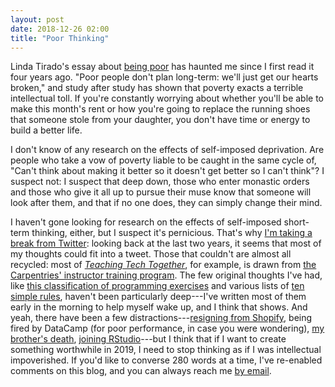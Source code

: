 ```yaml
---
layout: post
date: 2018-12-26 02:00
title: "Poor Thinking"
---
```


Linda Tirado's essay about [being poor](https://www.theguardian.com/society/2014/sep/21/linda-tirado-poverty-hand-to-mouth-extract)
has haunted me since I first read it four years ago.
"Poor people don't plan long-term: we'll just get our hearts broken,"
and study after study has shown that poverty exacts a terrible intellectual toll.
If you're constantly worrying about whether you'll be able to make this month's rent
or how you're going to replace the running shoes that someone stole from your daughter,
you don't have time or energy to build a better life.

I don't know of any research on the effects of self-imposed deprivation.
Are people who take a vow of poverty liable to be caught in the same cycle of,
"Can't think about making it better so it doesn't get better so I can't think"?
I suspect not:
I suspect that deep down,
those who enter monastic orders and those who give it all up to pursue their muse
know that someone will look after them,
and that if no one does,
they can simply change their mind.

I haven't gone looking for research on the effects of self-imposed short-term thinking,
either,
but I suspect it's pernicious.
That's why [I'm taking a break from Twitter]({{site.github.url}}/2018/12/24/off-twitter.html):
looking back at the last two years,
it seems that most of my thoughts could fit into a tweet.
Those that couldn't are almost all recycled:
most of *[Teaching Tech Together](http://teachtogether.tech)*,
for example,
is drawn from [the Carpentries' instructor training program](https://carpentries.github.io/instructor-training/).
The few original thoughts I've had,
like [this classification of programming exercises]({{site.github.url}}/2017/10/16/exercise-types.html)
and various lists of [ten simple rules]({{site.github.url}}/10rules/),
haven't been particularly deep---I've written most of them early in the morning
to help myself wake up,
and I think that shows.
And yeah,
there have been a few distractions---[resigning from Shopify]({{site.github.url}}/2018/05/06/cigarettes-and-shopify.html),
being fired by DataCamp (for poor performance, in case you were wondering),
[my brother's death]({{site.github.url}}/2018/03/20/goodbye-jeff.html),
[joining RStudio]({{site.github.url}}/2018/09/04/rstudio.html)---but
I think that if I want to create something worthwhile in 2019,
I need to stop thinking as if I was intellectual impoverished.
If you'd like to converse 280 words at a time,
I've re-enabled comments on this blog,
and you can always reach me [by email](mailto:gvwilson@third-bit.com).
